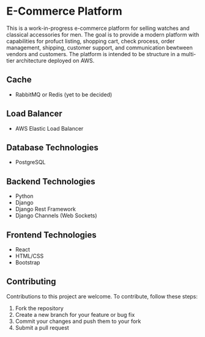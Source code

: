 # E-Commerce Platform

This is a work-in-progress e-commerce platform for selling watches and classical accessories for men. The goal is to provide a modern platform with capabilities for profuct listing, shopping cart, check process, order management, shipping, customer support, and communication bewtween vendors and customers. The platform is intended to be structure in a multi-tier architecture deployed on AWS.


## Cache

- RabbitMQ or Redis (yet to be decided)

## Load Balancer

- AWS Elastic Load Balancer

## Database Technologies

- PostgreSQL

## Backend Technologies

- Python
- Django
- Django Rest Framework
- Django Channels (Web Sockets)

## Frontend Technologies

- React
- HTML/CSS
- Bootstrap

## Contributing

Contributions to this project are welcome. To contribute, follow these steps:

1. Fork the repository
2. Create a new branch for your feature or bug fix
3. Commit your changes and push them to your fork
4. Submit a pull request

